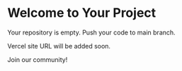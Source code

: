 # Welcome to Your Project

Your repository is empty. Push your code to main branch.

Vercel site URL will be added soon.

Join our community!